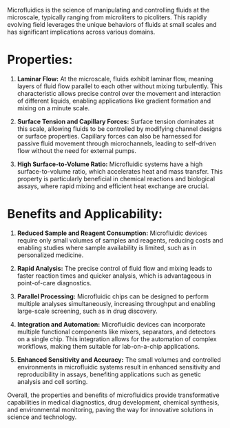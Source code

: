 Microfluidics is the science of manipulating and controlling fluids at the microscale, typically ranging from microliters to picoliters. This rapidly evolving field leverages the unique behaviors of fluids at small scales and has significant implications across various domains.

# Properties:

1. **Laminar Flow:** At the microscale, fluids exhibit laminar flow, meaning layers of fluid flow parallel to each other without mixing turbulently. This characteristic allows precise control over the movement and interaction of different liquids, enabling applications like gradient formation and mixing on a minute scale.

2. **Surface Tension and Capillary Forces:** Surface tension dominates at this scale, allowing fluids to be controlled by modifying channel designs or surface properties. Capillary forces can also be harnessed for passive fluid movement through microchannels, leading to self-driven flow without the need for external pumps.

3. **High Surface-to-Volume Ratio:** Microfluidic systems have a high surface-to-volume ratio, which accelerates heat and mass transfer. This property is particularly beneficial in chemical reactions and biological assays, where rapid mixing and efficient heat exchange are crucial.

# Benefits and Applicability:

1. **Reduced Sample and Reagent Consumption:** Microfluidic devices require only small volumes of samples and reagents, reducing costs and enabling studies where sample availability is limited, such as in personalized medicine.

2. **Rapid Analysis:** The precise control of fluid flow and mixing leads to faster reaction times and quicker analysis, which is advantageous in point-of-care diagnostics.

3. **Parallel Processing:** Microfluidic chips can be designed to perform multiple analyses simultaneously, increasing throughput and enabling large-scale screening, such as in drug discovery.

4. **Integration and Automation:** Microfluidic devices can incorporate multiple functional components like mixers, separators, and detectors on a single chip. This integration allows for the automation of complex workflows, making them suitable for lab-on-a-chip applications.

5. **Enhanced Sensitivity and Accuracy:** The small volumes and controlled environments in microfluidic systems result in enhanced sensitivity and reproducibility in assays, benefiting applications such as genetic analysis and cell sorting.

Overall, the properties and benefits of microfluidics provide transformative capabilities in medical diagnostics, drug development, chemical synthesis, and environmental monitoring, paving the way for innovative solutions in science and technology.